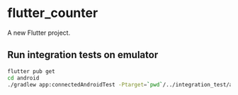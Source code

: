 # flutter_counter

A new Flutter project.

## Run integration tests on emulator

```sh
flutter pub get
cd android
./gradlew app:connectedAndroidTest -Ptarget=`pwd`/../integration_test/app_test.dart
```
